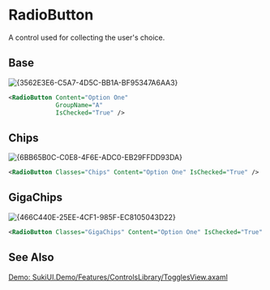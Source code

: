 # RadioButton

A control used for collecting the user's choice.

## Base

![{3562E3E6-C5A7-4D5C-BB1A-BF95347A6AA3}](https://github.com/user-attachments/assets/3157a435-10dd-4d84-ac91-e83739023ee9)

```xml
<RadioButton Content="Option One"
             GroupName="A"
             IsChecked="True" />
```

## Chips

![{6BB65B0C-C0E8-4F6E-ADC0-EB29FFDD93DA}](https://github.com/user-attachments/assets/7d573d74-65b0-4379-a4b7-2830bfd381cf)

```xml
<RadioButton Classes="Chips" Content="Option One" IsChecked="True" />
```

## GigaChips

![{466C440E-25EE-4CF1-985F-EC8105043D22}](https://github.com/user-attachments/assets/aea0e668-c02c-432c-9f3f-e8621e726444)

```xml
<RadioButton Classes="GigaChips" Content="Option One" IsChecked="True" />
```

## See Also

[Demo: SukiUI.Demo/Features/ControlsLibrary/TogglesView.axaml](https://github.com/kikipoulet/SukiUI/blob/main/SukiUI.Demo/Features/ControlsLibrary/TogglesView.axaml)
